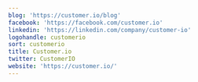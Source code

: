 ```yaml
---
blog: 'https://customer.io/blog'
facebook: 'https://facebook.com/customer.io'
linkedin: 'https://linkedin.com/company/customer-io'
logohandle: customerio
sort: customerio
title: Customer.io
twitter: CustomerIO
website: 'https://customer.io/'
---
```

